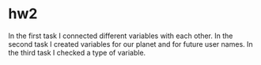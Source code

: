 # hw2
In the first task I connected different variables with each other. In the second task I created variables for our planet and for future user names. In the third task I checked a type of variable.
